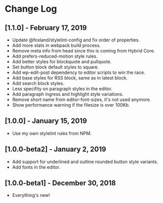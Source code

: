 # Change Log

## [1.1.0] - February 17, 2019

* Update @foxland/stylelint-config and fix order of properties.
* Add more stats in webpack build process.
* Remove meta info from head since this is coming from Hybrid Core.
* Add prefers-reduced-motion style rules.
* Add better styles for blockquote and pullquote.
* Set button block default styles to square.
* Add wp-edit-post dependency to editor scripts to win the race.
* Add base styles for RSS block, same as in latest block.
* Add search block styles.
* Less specifity on paragraph styles in the editor.
* Add paragraph ingress and highlight style variations.
* Remove short name from editor-font-sizes, it's not used anymore.
* Show performance warning if the filesize is over 100Kb.

## [1.0.0] - January 15, 2019

* Use my own stylelint rules from NPM.

## [1.0.0-beta2] - January 2, 2019

* Add support for underlined and outline rounded button style variants.
* Add fonts in the editor.

## [1.0.0-beta1] - December 30, 2018

* Everything's new!
